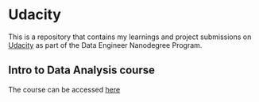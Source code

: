 
# Udacity

This is a repository that contains my learnings and project submissions on [Udacity](https://www.udacity.com/) as part of the Data Engineer Nanodegree Program.

## Intro to Data Analysis course
The course can be accessed [here](https://www.udacity.com/course/intro-to-data-analysis--ud170)
